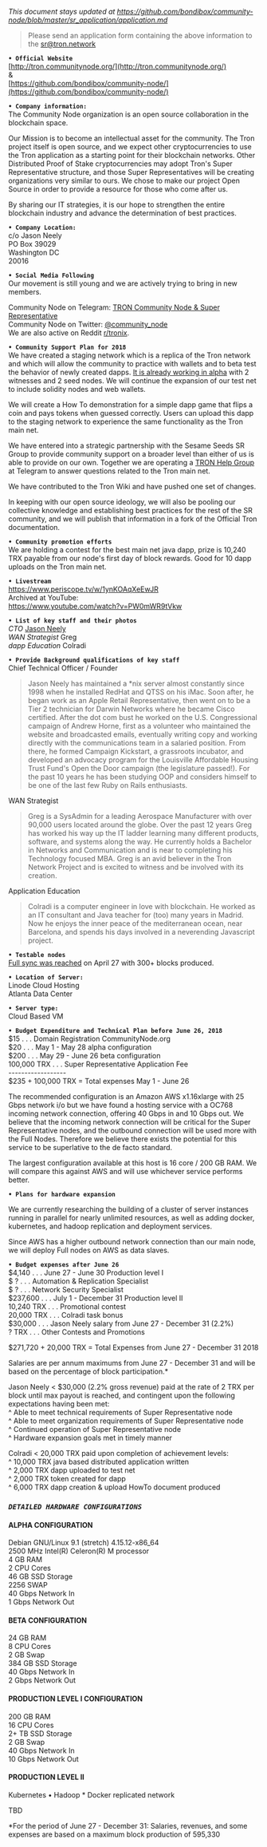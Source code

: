 *This document stays updated at https://github.com/bondibox/community-node/blob/master/sr_application/application.md*

> Please send an application form containing the above information to the sr@tron.network  




**`• Official Website`**  
[http://tron.communitynode.org/](http://tron.communitynode.org/)  
&  
[https://github.com/bondibox/community-node/](https://github.com/bondibox/community-node/)  




**`• Company information:`**  
The Community Node organization is an open source collaboration in the blockchain space. 

Our Mission is to become an intellectual asset for the community. The Tron project itself is open source, and we expect other cryptocurrencies to use the Tron application as a starting point for their blockchain networks. Other Distributed Proof of Stake cryptocurrencies may adopt Tron's Super Representative structure, and those Super Representatives will be creating organizations very similar to ours. We chose to make our project Open Source in order to provide a resource for those who come after us.

By sharing our IT strategies, it is our hope to strengthen the entire blockchain industry and advance the determination of best practices. 


**`• Company Location:`**  
c/o Jason Neely  
PO Box 39029  
Washington DC  
20016



**`• Social Media Following`**  
Our movement is still young and we are actively trying to bring in new members.  

Community Node on Telegram: [TRON Community Node & Super Representative](https://t.me/joinchat/IN2p-BFXGu8vByHn3qLyBg)  
Community Node on Twitter:  [@community_node](https://twitter.com/community_node)   
We are also active on Reddit [r/tronix]((http://reddit.com/r/tronix)).



**`• Community Support Plan for 2018`**  
We have created a staging network which is a replica of the Tron network and which will allow the community to practice with wallets and to beta test the behavior of newly created dapps. [It is already working in alpha](https://twitter.com/bondibox/status/991872321559261184) with 2 witnesses and 2 seed nodes.  We will continue the expansion of our test net to include solidity nodes and web wallets.

We will create a How To demonstration for a simple dapp game that flips a coin and pays tokens when guessed correctly. Users can upload this dapp to the staging network to experience the same functionality as the Tron main net.

We have entered into a strategic partnership with the Sesame Seeds SR Group to provide community support on a broader level than either of us is able to provide on our own. Together we are operating a [TRON Help Group](https://t.me/joinchat/IN2p-BK-bWl1zSbN7L5zEQ) at Telegram to answer questions related to the Tron main net. 

We have contributed to the Tron Wiki and have pushed one set of changes.  

In keeping with our open source ideology, we will also be pooling our collective knowledge and establishing best practices for the rest of the SR community, and we will publish that information in a fork of the Official Tron documentation.





**`• Community promotion efforts`**   
We are holding a contest for the best main net java dapp, prize is 10,240 TRX payable from our node's first day of block rewards. Good for 10 dapp uploads on the Tron main net.



**`• Livestream`**  
https://www.periscope.tv/w/1ynKOAqXeEwJR  
Archived at YouTube:  
https://www.youtube.com/watch?v=PW0mWR9tVkw  







**`• List of key staff and their photos`**  
*CTO*				[Jason Neely](https://github.com/bondibox/community-node/blob/master/sr_application/jason_neely.jpg)    
*WAN Strategist*	Greg  
*dapp Education*		Colradi  





**`• Provide Background qualifications of key staff`**  
Chief Technical Officer / Founder  
> Jason Neely has maintained a *nix server almost constantly since 1998 when he installed RedHat and QTSS on his iMac. Soon after, he began work as an Apple Retail Representative, then went on to be a Tier 2 technician for Darwin Networks where he became Cisco certified. After the dot com bust he worked on the U.S. Congressional campaign of Andrew Horne, first as a volunteer who maintained the website and broadcasted emails, eventually writing copy and working directly with the communications team in a salaried position. From there, he formed Campaign Kickstart, a grassroots incubator, and developed an advocacy program for the Louisville Affordable Housing Trust Fund's Open the Door campaign (the legislature passed!). For the past 10 years he has been studying OOP and considers himself to be one of the last few Ruby on Rails enthusiasts.  


WAN Strategist  
> Greg is a SysAdmin for a leading Aerospace Manufacturer with over 90,000 users located around the globe. Over the past 12 years Greg has worked his way up the IT ladder learning many different products, software, and systems along the way. He currently holds a Bachelor in Networks and Communication and is near to completing his Technology focused MBA. Greg is an avid believer in the Tron Network Project and is excited to witness and be involved with its creation.

Application Education    
>  Colradi is a computer engineer in love with blockchain. He worked as an IT consultant and Java teacher for (too) many years in Madrid. Now he enjoys the inner peace of the mediterranean ocean, near Barcelona, and spends his days involved in a neverending Javascript project.


**`• Testable nodes`**  
[Full sync was reached](https://github.com/bondibox/community-node/blob/master/sr_application/number_one.png) on April 27 with 300+ blocks produced.


**`• Location of Server:`**   
Linode Cloud Hosting  
Atlanta Data Center  


**`• Server type:`**  
Cloud Based VM  



**`• Budget Expenditure and Technical Plan before June 26, 2018`**  
$15          	. . .		Domain Registration CommunityNode.org  
$20          	. . .		 May 1 - May 28 alpha configuration  
$200         	. . .		 May 29 - June 26 beta configuration  
100,000 TRX  	. . .		 Super Representative Application Fee  
									------------------  
$235 + 100,000 TRX = Total expenses May 1 - June 26



The recommended configuration is an Amazon AWS x1.16xlarge with 25 Gbps network i/o but we have found a hosting service with a OC768 incoming network connection, offering 40 Gbps in and 10 Gbps out. We believe that the incoming network connection will be critical for the Super Representative nodes, and the outbound connection will be used more with the Full Nodes. Therefore we believe there exists the potential for this service to be superlative to the de facto standard.

The largest configuration available at this host is 16 core / 200 GB RAM. We will compare this against AWS and will use whichever service performs better.


**`• Plans for hardware expansion`**  


We are currently researching the building of a cluster of server instances running in parallel for nearly unlimited resources, as well as adding docker, kubernetes, and hadoop replication and deployment services.

Since AWS has a higher outbound network connection than our main node, we will deploy Full nodes on AWS as data slaves.


**`• Budget expenses after June 26`**  
$4,140  		. . .		June 27 - June 30 Production level I  
$ ? 			. . .		Automation & Replication Specialist  
$ ? 			. . .		Network Security Specialist  
$237,600	  	. . .		July 1 - December 31 Production level II  
10,240 TRX  	. . .		Promotional contest  
20,000 TRX		. . .		Colradi task bonus  
$30,000	. . .		Jason Neely salary from June 27 - December 31 (2.2%)  
? TRX				. . .		Other Contests and Promotions  

$271,720 + 20,000 TRX = Total Expenses from June 27 - December 31 2018 

Salaries are per annum maximums from June 27 - December 31 and will be based on the percentage of block participation.*  

Jason Neely < $30,000 (2.2% gross revenue) paid at the rate of 2 TRX per block until max payout is reached, and contingent upon the following expectations having been met:  
 ^ Able to meet technical requirements of Super Representative node  
 ^ Able to meet organization requirements of Super Representative node  
 ^ Continued operation of Super Representative node  
 ^ Hardware expansion goals met in timely manner

Colradi < 20,000 TRX paid upon completion of achievement levels:  
 ^ 10,000 TRX java based distributed application written  
 ^ 2,000 TRX dapp uploaded to test net  
 ^ 2,000 TRX token created for dapp  
 ^ 6,000 TRX dapp creation & upload HowTo document produced




### ***`DETAILED HARDWARE CONFIGURATIONS`***  


#### ALPHA CONFIGURATION  
Debian GNU/Linux 9.1 (stretch) 4.15.12-x86_64  
2500 MHz Intel(R) Celeron(R) M processor  
4	 	GB RAM    
2 		CPU Cores    
46 		GB SSD Storage    
2256	SWAP  
40 		Gbps Network In    
1 		Gbps Network Out    



#### BETA CONFIGURATION  

24 		GB RAM  
8	 	CPU Cores  
2		GB Swap  
384 	GB SSD Storage  
40	 	Gbps Network In  
2	 	Gbps Network Out  



#### PRODUCTION LEVEL I CONFIGURATION  

200 	GB RAM    
16 		CPU Cores        
2+		TB SSD Storage  
2		GB Swap  
40 		Gbps Network In    
10 		Gbps Network Out    



#### PRODUCTION LEVEL II
Kubernetes • Hadoop * Docker replicated network  

TBD  


*For the period of June 27 - December 31: Salaries, revenues, and some expenses are based on a maximum block production of 595,330